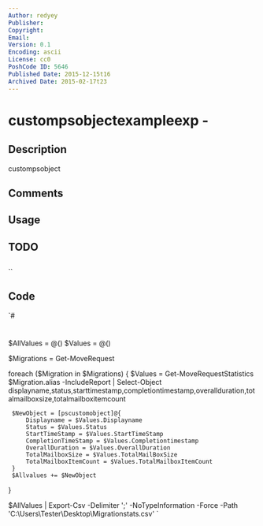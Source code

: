 ```yaml
---
Author: redyey
Publisher: 
Copyright: 
Email: 
Version: 0.1
Encoding: ascii
License: cc0
PoshCode ID: 5646
Published Date: 2015-12-15t16
Archived Date: 2015-02-17t23
---
```


# custompsobjectexampleexp - 

## Description

custompsobject

## Comments



## Usage



## TODO



## 

``

## Code

`#
 #
 $AllValues = @()
 $Values = @()
 
 $Migrations = Get-MoveRequest
 
 foreach ($Migration in $Migrations) 
 {
     $Values = Get-MoveRequestStatistics $Migration.alias -IncludeReport | Select-Object displayname,status,starttimestamp,completiontimestamp,overallduration,totalmailboxsize,totalmailboxitemcount
 
     $NewObject = [pscustomobject]@{
         Displayname = $Values.Displayname
         Status = $Values.Status
         StartTimeStamp = $Values.StartTimeStamp
         CompletionTimeStamp = $Values.Completiontimestamp
         OverallDuration = $Values.OverallDuration
         TotalMailboxSize = $Values.TotalMailBoxSize
         TotalMailboxItemCount = $Values.TotalMailboxItemCount
     }
     $Allvalues += $NewObject
 }
 
 $AllValues | Export-Csv -Delimiter ';' -NoTypeInformation -Force -Path 'C:\Users\Tester\Desktop\Migrationstats.csv'
`

